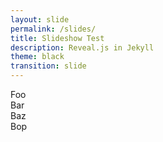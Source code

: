 ```yaml
---
layout: slide
permalink: /slides/
title: Slideshow Test
description: Reveal.js in Jekyll
theme: black
transition: slide
---
```

<section>
<section>Foo</section>
<section>Bar</section>
</section>
<section>
<section>Baz</section>
<section>Bop</section>
</section>
